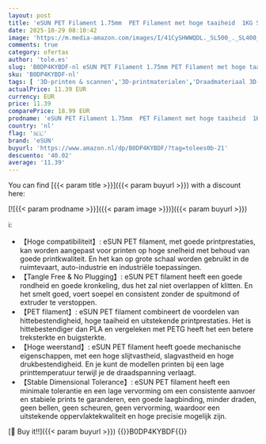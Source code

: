 ```yaml
---
layout: post
title: 'eSUN PET Filament 1.75mm  PET Filament met hoge taaiheid  1KG Spoel  2.2 LBS  3D Printing Filament voor 3D Printers  Zwart  1KG '
date: 2025-10-29 08:10:42
image: 'https://m.media-amazon.com/images/I/41CySHWWQDL._SL500_._SL400_.jpg'
comments: true
category: ofertas
author: 'tole.es'
slug: 'B0DP4KYBDF-nl eSUN PET Filament 1.75mm PET Filament met hoge taaiheid...'
sku: 'B0DP4KYBDF-nl'
tags: [ '3D-printen & scannen','3D-printmaterialen','Draadmateriaal 3D-printers','Zakelijk, industrie & wetenschap','esun','🇳🇱', ]
actualPrice: 11.39 EUR
currency: EUR
price: 11.39
comparePrice: 18.99 EUR
prodname: 'eSUN PET Filament 1.75mm  PET Filament met hoge taaiheid  1KG Spoel  2.2 LBS  3D Printing Filament voor 3D Printers  Zwart  1KG '
country: 'nl'
flag: '🇳🇱'
brand: 'eSUN'
buyurl: 'https://www.amazon.nl/dp/B0DP4KYBDF/?tag=tolees0b-21'
descuento: '40.02'
average: '11.39'
---
```


You can find [{{< param title >}}]({{< param buyurl >}}) with a discount here:

[![{{< param prodname >}}]({{< param image >}})]({{< param buyurl >}})

ℹ️:

- 【Hoge compatibiliteit】: eSUN PET filament, met goede printprestaties, kan worden aangepast voor printen op hoge snelheid met behoud van goede printkwaliteit. En het kan op grote schaal worden gebruikt in de ruimtevaart, auto-industrie en industriële toepassingen.
- 【Tangle Free & No Plugging】: eSUN PET filament heeft een goede rondheid en goede kronkeling, dus het zal niet overlappen of klitten. En het smelt goed, voert soepel en consistent zonder de spuitmond of extruder te verstoppen.
- 【PET filament】: eSUN PET filament combineert de voordelen van hittebestendigheid, hoge taaiheid en uitstekende printprestaties. Het is hittebestendiger dan PLA en vergeleken met PETG heeft het een betere treksterkte en buigsterkte.
- 【Hoge weerstand】: eSUN PET filament heeft goede mechanische eigenschappen, met een hoge slijtvastheid, slagvastheid en hoge drukbestendigheid. En je kunt de modellen printen bij een lage printtemperatuur terwijl je de draadspanning verlaagt.
- 【Stable Dimensional Tolerance】: eSUN PET filament heeft een minimale tolerantie en een lage vervorming om een consistente aanvoer en stabiele prints te garanderen, een goede laagbinding, minder draden, geen bellen, geen scheuren, geen vervorming, waardoor een uitstekende oppervlaktekwaliteit en hoge precisie mogelijk zijn.

[🛒 Buy it!!]({{< param buyurl >}})
{{<world>}}B0DP4KYBDF{{</world>}}
